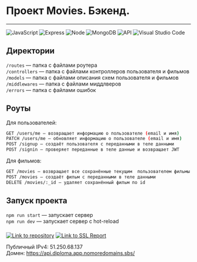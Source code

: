 # Проект Movies. Бэкенд.
____

![JavaScript](https://img.shields.io/badge/-JavaScript-f3de35?logo=javaScript&logoColor=black)
![Express](https://img.shields.io/badge/-Express-000000?logo=express&logoColor=white)
![Node](https://img.shields.io/badge/-Node.js-469837?logo=Node.js&logoColor=white)
![MongoDB](https://img.shields.io/badge/-MongoDB-56a14b?logo=mongodb`&logoColor=`white)
![API](https://img.shields.io/badge/-API-blue)
![Visual Studio Code](https://img.shields.io/badge/-Visual%20Studio%20Code-blue?logo=Visual%20Studio%20Code)


## Директории

`/routes` — папка с файлами роутера  
`/controllers` — папка с файлами контроллеров пользователя и фильмов   
`/models` — папка с файлами описания схем пользователя и фильмов  
`/middlewares` — папка с файлами миддлверов  
`/errors` — папка с файлами ошибок

## Роуты
Для пользователей:</br>
```sh
GET /users/me — возвращает информацию о пользователе (email и имя)
PATCH /users/me — обновляет информацию о пользователе (email и имя)
POST /signup — создаёт пользователя с переданными в теле данными
POST /signin — проверяет переданные в теле данные и возвращает JWT
```
Для фильмов:</br>
```sh
GET /movies — возвращает все сохранённые текущим  пользователем фильмы
POST /movies — создаёт фильм с переданными в теле данными
DELETE /movies/:_id — удаляет сохранённый фильм по id
```


## Запуск проекта

`npm run start` — запускает сервер   
`npm run dev` — запускает сервер с hot-reload

###
[![Link to repository](https://img.shields.io/badge/-Репозиторий%20с%20бэкендом%20Movies%20Arti000%20-black?logo=GitHub)](https://github.com/arti000)
[![Link to SSL Report](https://img.shields.io/badge/-Проверка%20SSL%20сертификата%20-ed2e26?logo=Qualys)](https://www.ssllabs.com/ssltest/analyze.html?d=api.diploma.app.nomoredomains.sbs)


Публичный IPv4: 51.250.68.137  
Домен: https://api.diploma.app.nomoredomains.sbs/
